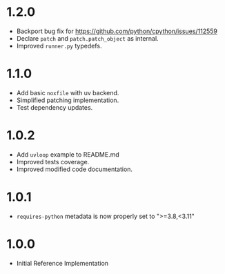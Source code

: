 # 1.2.0

* Backport bug fix for https://github.com/python/cpython/issues/112559
* Declare `patch` and `patch.patch_object` as internal.
* Improved `runner.py` typedefs.

# 1.1.0

* Add basic `noxfile` with uv backend.
* Simplified patching implementation.
* Test dependency updates.

# 1.0.2

* Add `uvloop` example to README.md
* Improved tests coverage.
* Improved modified code documentation.

# 1.0.1

* `requires-python` metadata is now properly set to ">=3.8,<3.11"

# 1.0.0

* Initial Reference Implementation
